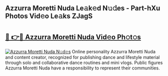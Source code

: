 ## Azzurra Moretti Nuda Le𝚊k𝚎d N𝚞𝚍es - Part-hXu Photos Vid𝚎o Le𝚊ks ZJagS

# <h2><a href="http://fbe8j41.evod.top/?m=Azzurra+Moretti+Nuda">🔗 👉🔴 Azzurra Moretti Nuda Vid𝚎o Ph𝚘t𝚘s</a></h2>

[![Azzurra Moretti Nuda N𝚞d𝚎s](https://i.imgur.com/8V9OHl7.gif)](http://fbe8j41.evod.top/?m=Azzurra+Moretti+Nuda)
Online personality Azzurra Moretti Nuda and content creator, recognized for publishing dance and lifestyle material through solo and collaborative dance routines and mini vlogs. Public figures Azzurra Moretti Nuda have a responsibility to represent their communities. 
